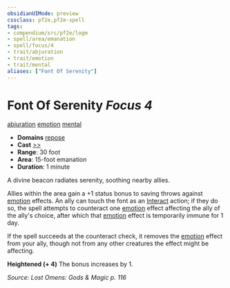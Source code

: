 ```yaml
---
obsidianUIMode: preview
cssclass: pf2e,pf2e-spell
tags:
- compendium/src/pf2e/logm
- spell/area/emanation
- spell/focus/4
- trait/abjuration
- trait/emotion
- trait/mental
aliases: ["Font Of Serenity"]
---
```

# Font Of Serenity *Focus 4*   
[abjuration](abjuration.md "Abjuration School Trait")  [emotion](emotion.md "Emotion Effect Trait")  [mental](mental.md "Mental Effect Trait")  

- **Domains** [repose](Reference/Compendium/Setting/domains.md#Repose)
- **Cast** [>>](chapter-9-playing-the-game.md#Actions "Two-Action") 
- **Range**: 30 foot
- **Area**: 15-foot emanation
- **Duration**: 1 minute

A divine beacon radiates serenity, soothing nearby allies.

Allies within the area gain a +1 status bonus to saving throws against [emotion](emotion.md "Emotion Effect Trait") effects. An ally can touch the font as an [Interact](interact.md) action; if they do so, the spell attempts to counteract one [emotion](emotion.md "Emotion Effect Trait") effect affecting the ally of the ally's choice, after which that [emotion](emotion.md "Emotion Effect Trait") effect is temporarily immune for 1 day.

If the spell succeeds at the counteract check, it removes the [emotion](emotion.md "Emotion Effect Trait") effect from your ally, though not from any other creatures the effect might be affecting.

**Heightened (+ 4)** The bonus increases by 1.

*Source: Lost Omens: Gods & Magic p. 116*